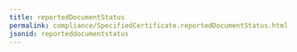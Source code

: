 ```yaml
---
title: reportedDocumentStatus
permalink: compliance/SpecifiedCertificate.reportedDocumentStatus.html
jsonid: reporteddocumentstatus
---
```

